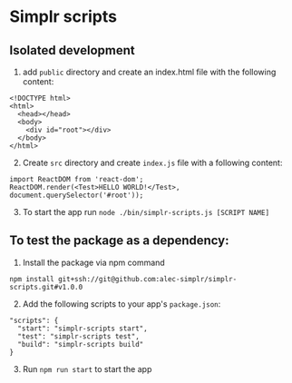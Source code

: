 # Simplr scripts

## Isolated development
1. add `public` directory and create an index.html file with the following content:
```
<!DOCTYPE html>
<html>
  <head></head>
  <body>
    <div id="root"></div>
  </body>
</html>
```
2. Create `src` directory and create `index.js` file with a following content:
```
import ReactDOM from 'react-dom';
ReactDOM.render(<Test>HELLO WORLD!</Test>, document.querySelector('#root'));
```

3. To start the app run `node ./bin/simplr-scripts.js [SCRIPT NAME]`

## To test the package as a dependency:
1. Install the package via npm command
```
npm install git+ssh://git@github.com:alec-simplr/simplr-scripts.git#v1.0.0
```
2. Add the following scripts to your app's `package.json`:
```
"scripts": {
  "start": "simplr-scripts start",
  "test": "simplr-scripts test",
  "build": "simplr-scripts build"
}
```
3. Run `npm run start` to start the app